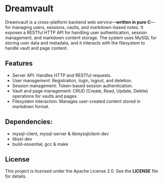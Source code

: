 # Dreamvault
Dreamvault is a cross-platform backend web service—**written in pure C**—for managing users, sessions, vaults, and markdown-based notes. It exposes a RESTful HTTP API for handling user authentication, session management, and markdown content storage. The system uses MySQL for storing user data and metadata, and it interacts with the filesystem to handle vault and page content.
## Features
- Server API: Handles HTTP and RESTful requests.
- User management: Registration, login, logout, and deletion.
- Session management: Token-based session authentication.
- Vault and page management: CRUD (Create, Read, Update, Delete) operations for vaults and pages.
- Filesystem interaction: Manages user-created content stored in markdown format.
## Dependencies:
- mysql-client, mysql-server & libmysqlclient-dev
- libssl-dev 
- build-essential, gcc & make
## License
This project is licensed under the Apache License 2.0. See the **LICENSE** file for details.

